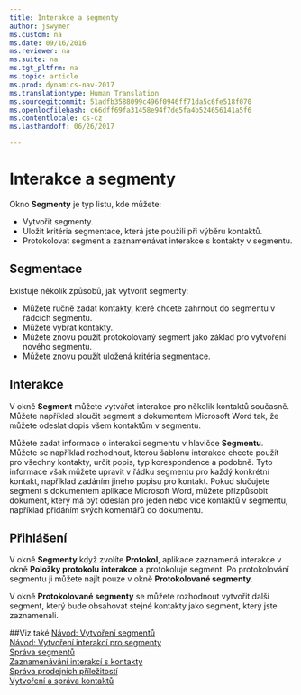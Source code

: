 ```yaml
---
title: Interakce a segmenty
author: jswymer
ms.custom: na
ms.date: 09/16/2016
ms.reviewer: na
ms.suite: na
ms.tgt_pltfrm: na
ms.topic: article
ms.prod: dynamics-nav-2017
ms.translationtype: Human Translation
ms.sourcegitcommit: 51adfb3588099c496f0946ff71da5c6fe518f070
ms.openlocfilehash: c66dff69fa31458e94f7de5fa4b524656141a5f6
ms.contentlocale: cs-cz
ms.lasthandoff: 06/26/2017

---
```

# <a name="interactions-and-segments"></a>Interakce a segmenty
Okno **Segmenty** je typ listu, kde můžete:

* Vytvořit segmenty.
* Uložit kritéria segmentace, která jste použili při výběru kontaktů.
* Protokolovat segment a zaznamenávat interakce s kontakty v segmentu.

## <a name="segmenting"></a>Segmentace
Existuje několik způsobů, jak vytvořit segmenty:

* Můžete ručně zadat kontakty, které chcete zahrnout do segmentu v řádcích segmentu.
* Můžete vybrat kontakty.
* Můžete znovu použít protokolovaný segment jako základ pro vytvoření nového segmentu.
* Můžete znovu použít uložená kritéria segmentace.

## <a name="interactions"></a>Interakce
V okně **Segment** můžete vytvářet interakce pro několik kontaktů současně. Můžete například sloučit segment s dokumentem Microsoft Word tak, že můžete odeslat dopis všem kontaktům v segmentu.

Můžete zadat informace o interakci segmentu v hlavičce **Segmentu**. Můžete se například rozhodnout, kterou šablonu interakce chcete použít pro všechny kontakty, určit popis, typ korespondence a podobně. Tyto informace však můžete upravit v řádku segmentu pro každý konkrétní kontakt, například zadáním jiného popisu pro kontakt. Pokud slučujete segment s dokumentem aplikace Microsoft Word, můžete přizpůsobit dokument, který má být odeslán pro jeden nebo více kontaktů v segmentu, například přidáním svých komentářů do dokumentu.

## <a name="logging"></a>Přihlášení
V okně **Segmenty** když zvolíte **Protokol**, aplikace zaznamená interakce v okně **Položky protokolu interakce** a protokoluje segment. Po protokolování segmentu ji můžete najít pouze v okně **Protokolované segmenty**.

V okně **Protokolované segmenty** se můžete rozhodnout vytvořit další segment, který bude obsahovat stejné kontakty jako segment, který jste zaznamenali.


##<a name="see-also"></a>Viz také
[Návod: Vytvoření segmentů](marketing-how-create-segment.md)  
[Návod: Vytvoření interakcí pro segmenty](marketing-how-create-interactions.md)  
[Správa segmentů](marketing-segments.md)  
[Zaznamenávání interakcí s kontakty](marketing-interactions.md)  
[Správa prodejních příležitostí](marketing-manage-sales-opportunities.md)  
[Vytvoření a správa kontaktů](marketing-contacts.md)

